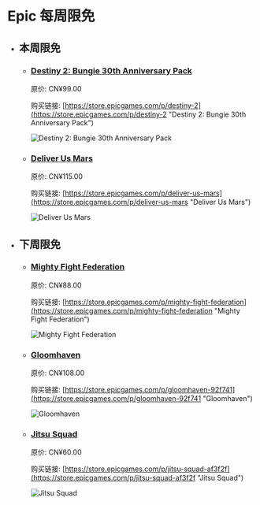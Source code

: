 # Epic 每周限免

- ## 本周限免


  - ### [Destiny 2: Bungie 30th Anniversary Pack](https://store.epicgames.com/p/destiny-2 "Destiny 2: Bungie 30th Anniversary Pack")

    原价: CN¥99.00

    购买链接: [https://store.epicgames.com/p/destiny-2](https://store.epicgames.com/p/destiny-2 "Destiny 2: Bungie 30th Anniversary Pack")

    ![Destiny 2: Bungie 30th Anniversary Pack](https://cdn1.epicgames.com/offer/428115def4ca4deea9d69c99c5a5a99e/EGS_Destiny2Bungie30thAnniversaryPack_Bungie_AddOn_S1_2560x1440-40e931364bcfa578a0b3b9daed1774bf)


  - ### [Deliver Us Mars](https://store.epicgames.com/p/deliver-us-mars "Deliver Us Mars")

    原价: CN¥115.00

    购买链接: [https://store.epicgames.com/p/deliver-us-mars](https://store.epicgames.com/p/deliver-us-mars "Deliver Us Mars")

    ![Deliver Us Mars](https://cdn1.epicgames.com/offer/53ec6d9f552241549c4d8aa1a42bcb3b/EGS_DeliverUsMars_KeokeNInteractive_S1_2560x1440-b5b36e7ef7feabf180837cc9d15efdae)


- ## 下周限免


  - ### [Mighty Fight Federation](https://store.epicgames.com/p/mighty-fight-federation "Mighty Fight Federation")

    原价: CN¥88.00

    购买链接: [https://store.epicgames.com/p/mighty-fight-federation](https://store.epicgames.com/p/mighty-fight-federation "Mighty Fight Federation")

    ![Mighty Fight Federation](https://cdn1.epicgames.com/offer/651d07f1eee8419e80eb2938f8f44cf0/EGS_MightyFightFederation_KomiGamesInc_S1_2560x1440-36750efe9ee51b49db0e85d4a577e4ff_2560x1440-36750efe9ee51b49db0e85d4a577e4ff)


  - ### [Gloomhaven](https://store.epicgames.com/p/gloomhaven-92f741 "Gloomhaven")

    原价: CN¥108.00

    购买链接: [https://store.epicgames.com/p/gloomhaven-92f741](https://store.epicgames.com/p/gloomhaven-92f741 "Gloomhaven")

    ![Gloomhaven](https://cdn1.epicgames.com/spt-assets/ef2777467a3c49059a076e42fd9b41f0/gloomhaven-offer-1j9mc.jpg)


  - ### [Jitsu Squad](https://store.epicgames.com/p/jitsu-squad-af3f2f "Jitsu Squad")

    原价: CN¥60.00

    购买链接: [https://store.epicgames.com/p/jitsu-squad-af3f2f](https://store.epicgames.com/p/jitsu-squad-af3f2f "Jitsu Squad")

    ![Jitsu Squad](https://cdn1.epicgames.com/spt-assets/3d32732efa1840208f6488d243407eff/jitsu-squad-offer-5qemb.jpg)

